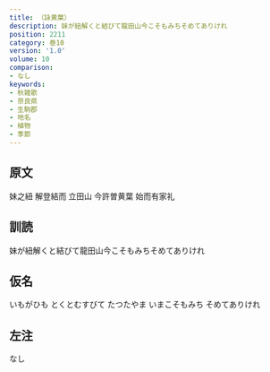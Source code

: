 ```yaml
---
title: （詠黄葉）
description: 妹が紐解くと結びて龍田山今こそもみちそめてありけれ
position: 2211
category: 巻10
version: '1.0'
volume: 10
comparison:
- なし
keywords:
- 秋雑歌
- 奈良県
- 生駒郡
- 地名
- 植物
- 季節
---
```


## 原文

妹之紐 解登結而 立田山 今許曽黄葉 始而有家礼

## 訓読

妹が紐解くと結びて龍田山今こそもみちそめてありけれ

## 仮名

いもがひも とくとむすびて たつたやま いまこそもみち そめてありけれ

## 左注

なし
